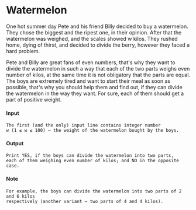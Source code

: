 # Watermelon
One hot summer day Pete and his friend Billy decided to buy a watermelon. They chose the biggest and the ripest one, in their opinion. After that the watermelon was weighed, and the scales showed w kilos. They rushed home, dying of thirst, and decided to divide the berry, however they faced a hard problem.

Pete and Billy are great fans of even numbers, that's why they want to divide the watermelon in such a way that each of the two parts weighs even number of kilos, at the same time it is not obligatory that the parts are equal. The boys are extremely tired and want to start their meal as soon as possible, that's why you should help them and find out, if they can divide the watermelon in the way they want. For sure, each of them should get a part of positive weight.

#### Input
```
The first (and the only) input line contains integer number 
w (1 ≤ w ≤ 100) — the weight of the watermelon bought by the boys.
```
#### Output
```
Print YES, if the boys can divide the watermelon into two parts, 
each of them weighing even number of kilos; and NO in the opposite case.
```
#### Note
```
For example, the boys can divide the watermelon into two parts of 2 and 6 kilos 
respectively (another variant — two parts of 4 and 4 kilos).
```
